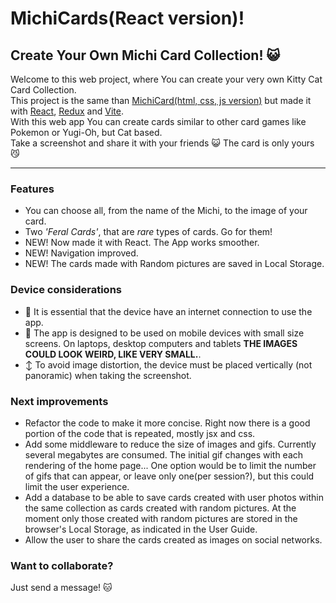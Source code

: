 # MichiCards(React version)!
## Create Your Own Michi Card Collection! :smiley_cat:

Welcome to this web project, where You can create your very own Kitty Cat Card Collection.\
This project is the same than [MichiCard(html, css, js version)](https://github.com/diosDeNada/michiCards-pure-HTML-CSS-JS-version-) but made it with [React](https://react.dev/), [Redux](https://redux-toolkit.js.org/) and [Vite](https://vitejs.dev/).\
With this web app You can create cards similar to other card games like Pokemon or Yugi-Oh, but Cat based.\
Take a screenshot and share it with your friends :smiley_cat:
The card is only yours :smirk_cat:
- - - 


### Features
- You can choose all, from the name of the Michi, to the image of your card.
- Two *'Feral Cards'*, that are *rare* types of cards. Go for them!
- NEW! Now made it with React. The App works smoother.
- NEW! Navigation improved.
- NEW! The cards made with Random pictures are saved in Local Storage.


### Device considerations
- :signal_strength: It is essential that the device have an internet connection to use the app.
- :iphone: The app is designed to be used on mobile devices with small size screens. On laptops, desktop computers and tablets **THE IMAGES COULD LOOK WEIRD, LIKE VERY SMALL.**.
- :arrow_up_down: To avoid image distortion, the device must be placed vertically (not panoramic) when taking the screenshot.

### Next improvements
- Refactor the code to make it more concise. Right now there is a good portion of the code that is repeated, mostly jsx and css.
- Add some middleware to reduce the size of images and gifs. Currently several megabytes are consumed. The initial gif changes with each rendering of the home page... One option would be to limit the number of gifs that can appear, or leave only one(per session?), but this could limit the user experience.
- Add a database to be able to save cards created with user photos within the same collection as cards created with random pictures. At the moment only those created with random pictures are stored in the browser's Local Storage, as indicated in the User Guide.
- Allow the user to share the cards created as images on social networks.

### Want to collaborate?
Just send a message! :cat:
